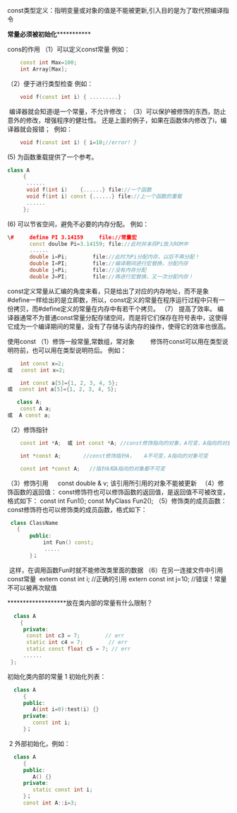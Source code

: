 const类型定义：指明变量或对象的值是不能被更新,引入目的是为了取代预编译指令 

**************常量必须被初始化*************************

cons的作用
  （1）可以定义const常量     例如：

```c++
    const int Max=100;
 	int Array[Max];   
```


  （2）便于进行类型检查      例如：
       

```c++
	void f(const int i) { .........}
```

​    编译器就会知道i是一个常量，不允许修改；
  （3）可以保护被修饰的东西，防止意外的修改，增强程序的健壮性。
​    还是上面的例子，如果在函数体内修改了i，编译器就会报错；
​    例如： 
​       

```c++
	void f(const int i) { i=10;//error! }
```

  (5) 为函数重载提供了一个参考。
     

```c++
class A
     {
      ......
      void f(int i)    {......} file://一个函数
      void f(int i) const {......} file://上一个函数的重载
      ......
     };
```

   (6) 可以节省空间，避免不必要的内存分配。
     例如：
       

```c++
\#	   define PI 3.14159     file://常量宏
       const doulbe Pi=3.14159; file://此时并未将Pi放入ROM中
       ......
       double i=Pi;        file://此时为Pi分配内存，以后不再分配！
       double I=PI;        file://编译期间进行宏替换，分配内存
       double j=Pi;        file://没有内存分配
       double J=PI;        file://再进行宏替换，又一次分配内存！
```

​     const定义常量从汇编的角度来看，只是给出了对应的内存地址，而不是象#define一样给出的是立即数，所以，const定义的常量在程序运行过程中只有一份拷贝，而#define定义的常量在内存中有若干个拷贝。
   （7） 提高了效率。
​      编译器通常不为普通const常量分配存储空间，而是将它们保存在符号表中，这使得它成为一个编译期间的常量，没有了存储与读内存的操作，使得它的效率也很高。

使用const
  （1）修饰一般常量,常数组，常对象
　　 修饰符const可以用在类型说明符前，也可以用在类型说明符后。   例如：  

```c++
	int const x=2;　　
或　 const int x=2;

	int const a[5]={1, 2, 3, 4, 5};  
或  const int a[5]={1, 2, 3, 4, 5};

​   class A;　   
    const A a; 
或  A const a;
```


  （2）修饰指针
  

```c++
	const int *A;  或 int const *A; //const修饰指向的对象，A可变，A指向的对象不可变

    int *const A;       //const修饰指针A，   A不可变，A指向的对象可变 

    const int *const A;   //指针A和A指向的对象都不可变
```

  （3）修饰引用
 　   const double & v;   该引用所引用的对象不能被更新
　（4）修饰函数的返回值：
    const修饰符也可以修饰函数的返回值，是返回值不可被改变，格式如下：
      const int Fun1(); 
      const MyClass Fun2();
  （5）修饰类的成员函数：
    const修饰符也可以修饰类的成员函数，格式如下：
     

```c++
 class ClassName 
   {
       public:
      　  　int Fun() const;
      　    .....
       }；
```

​    这样，在调用函数Fun时就不能修改类里面的数据 
  （6）在另一连接文件中引用const常量
​     extern const int i;   //正确的引用
​     extern const int j=10; //错误！常量不可以被再次赋值
  


*******************放在类内部的常量有什么限制？

  

```c++
  class A
    {
     private:
      const int c3 = 7;        // err
      static int c4 = 7;        // err
      static const float c5 = 7; // err
     ......
 };
```

 初始化类内部的常量
    1 初始化列表：

```c++
  class A
     {
     public:
        A(int i=0):test(i) {}
     private:
        const int i;
     }；
```

​     2 外部初始化，例如：

```c++
  class A
     {
     public:
        A() {}
     private:
        static const int i; 
     }；
     const int A::i=3;  
```

